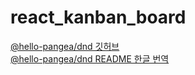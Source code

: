 # react_kanban_board

<A href="https://github.com/hello-pangea/dnd"> @hello-pangea/dnd 깃허브 </A><br>
<A href="https://github.com/LeeHyungGeun/react-beautiful-dnd-kr"> @hello-pangea/dnd README 한글 번역 </A><br>
